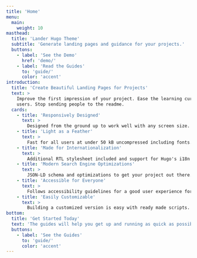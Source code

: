 ```yaml
---
title: 'Home'
menu:
  main:
    weight: 10
masthead:
  title: 'Lander Hugo Theme'
  subtitle: 'Generate landing pages and guidance for your projects.'
  buttons:
    - label: 'See the Demo'
      href: 'demo/'
    - label: 'Read the Guides'
      to: 'guide/'
      color: 'accent'
introduction:
  title: 'Create Beautiful Landing Pages for Projects'
  text: >
    Improve the first impression of your project. Ease the learning curve for new
    users. Stop sending people to the readme.
  cards:
    - title: 'Responsively Designed'
      text: >
        Designed from the ground up to work well with any screen size.
    - title: 'Light as a Feather'
      text: >
        Fast for all users at under 50 kB uncompressed including fonts.
    - title: 'Made for Internationalization'
      text: >
        Additional RTL stylesheet included and support for Hugo's i18n features.
    - title: 'Modern Search Engine Optimizations'
      text: >
        JSON-LD schema and optimizations to get your project out there.
    - title: 'Accessible for Everyone'
      text: >
        Follows accessibility guidelines for a good user experience for everyone.
    - title: 'Easily Customizable'
      text: >
        Building a customized version is easy with ready made scripts.
bottom:
  title: 'Get Started Today'
  text: 'The guides will help you get up and running as quick as possible.'
  buttons:
    - label: 'See the Guides'
      to: 'guide/'
      color: 'accent'
---
```

